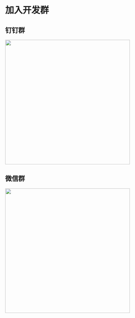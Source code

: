 # 加入开发群
## 钉钉群
<img src="https://cdn.nlark.com/yuque/0/2020/png/159267/1591452716635-e291b76d-243f-4297-9ee6-385ddb887196.png?x-oss-process=image%2Fresize%2Cw_746" width="400" align="middle" />

## 微信群
<img src="https://cdn.nlark.com/yuque/0/2020/png/159267/1591452169119-28833590-c553-4d29-8601-577bc5a5e0ea.png" width="400" align="middle" />